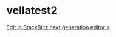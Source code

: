 # vellatest2

[Edit in StackBlitz next generation editor ⚡️](https://stackblitz.com/~/github.com/Yonas143/vellatest2)